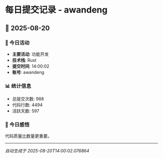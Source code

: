 # 每日提交记录 - awandeng

## 📅 2025-08-20

### 🎯 今日活动
- **主要活动**: 功能开发
- **技术栈**: Rust
- **提交时间**: 14:00:02
- **账号**: awandeng

### 📊 统计信息
- 总提交次数: 988
- 代码行数: 4494
- 活跃天数: 597

### 💭 今日感悟
代码质量比数量更重要。

---
*自动生成于 2025-08-20T14:00:02.076864*
